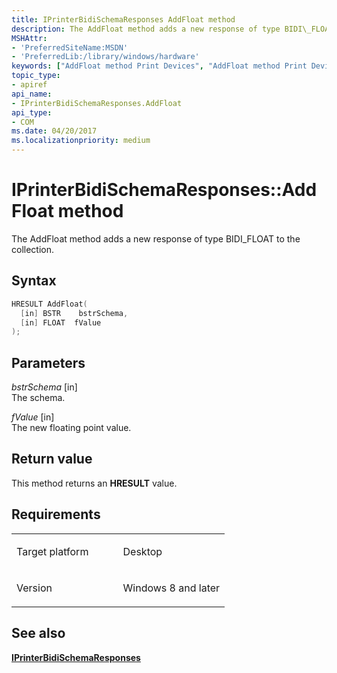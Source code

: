 ```yaml
---
title: IPrinterBidiSchemaResponses AddFloat method
description: The AddFloat method adds a new response of type BIDI\_FLOAT to the collection.
MSHAttr:
- 'PreferredSiteName:MSDN'
- 'PreferredLib:/library/windows/hardware'
keywords: ["AddFloat method Print Devices", "AddFloat method Print Devices , IPrinterBidiSchemaResponses interface", "IPrinterBidiSchemaResponses interface Print Devices , AddFloat method"]
topic_type:
- apiref
api_name:
- IPrinterBidiSchemaResponses.AddFloat
api_type:
- COM
ms.date: 04/20/2017
ms.localizationpriority: medium
---
```


# IPrinterBidiSchemaResponses::AddFloat method

The AddFloat method adds a new response of type BIDI\_FLOAT to the collection.

## Syntax

```cpp
HRESULT AddFloat(
  [in] BSTR    bstrSchema,
  [in] FLOAT  fValue 
);
```

## Parameters

 *bstrSchema* \[in\]  
The schema.

 *fValue* \[in\]  
The new floating point value.

## Return value

This method returns an **HRESULT** value.

## Requirements

<table>
<colgroup>
<col width="50%" />
<col width="50%" />
</colgroup>
<tbody>
<tr class="odd">
<td><p>Target platform</p></td>
<td>Desktop</td>
</tr>
<tr class="even">
<td><p>Version</p></td>
<td><p>Windows 8 and later</p></td>
</tr>
</tbody>
</table>

## See also

[**IPrinterBidiSchemaResponses**](iprinterbidischemaresponses.md)
